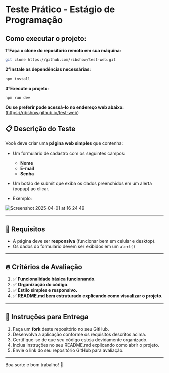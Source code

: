 # Teste Prático - Estágio de Programação

## Como executar o projeto:

**1°Faça o clone do repositório remoto em sua máquina:**

```bash
git clone https://github.com/ribshow/test-web.git
```

**2°Instale as dependências necessárias:**

```bash
npm install
```

**3°Execute o projeto:**

```bash
npm run dev
```

**Ou se preferir pode acessá-lo no endereço web abaixo:**
(https://ribshow.github.io/test-web)

## 📋 Descrição do Teste

Você deve criar uma **página web simples** que contenha:

- Um formulário de cadastro com os seguintes campos:
  - **Nome**
  - **E-mail**
  - **Senha**
- Um botão de submit que exiba os dados preenchidos em um alerta (popup) ao clicar.

- Exemplo:

![Screenshot 2025-04-01 at 16 24 49](https://github.com/user-attachments/assets/6ba08daa-a5be-459f-abc2-a28a021d3ac8)

---

## 🚩 Requisitos

- A página deve ser **responsiva** (funcionar bem em celular e desktop).
- Os dados do formulário devem ser exibidos em um `alert()`

---

## 🔥 Critérios de Avaliação

1. ✅ **Funcionalidade básica funcionando**.
2. ✅ **Organização do código**.
3. ✅ **Estilo simples e responsivo.**
4. ✅ **README.md bem estruturado explicando como visualizar o projeto.**

---

## 📌 Instruções para Entrega

1. Faça um **fork** deste repositório no seu GitHub.
2. Desenvolva a aplicação conforme os requisitos descritos acima.
3. Certifique-se de que seu código esteja devidamente organizado.
4. Inclua instruções no seu README.md explicando como abrir o projeto.
5. Envie o link do seu repositório GitHub para avaliação.

---

Boa sorte e bom trabalho! 🚀
